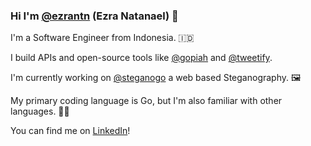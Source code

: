### Hi I'm [@ezrantn](https://x.com/EzraNatanael6) (Ezra Natanael) 👋

I'm a Software Engineer from Indonesia. 🇮🇩

I build APIs and open-source tools like [@gopiah](https://github.com/ezrantn/gopiah) and [@tweetify](https://github.com/ezrantn/tweetify).

I'm currently working on [@steganogo](https://github.com/ezrantn/steganogo) a web based Steganography. 🖼️

My primary coding language is Go, but I'm also familiar with other languages. 👨‍💻

You can find me on [LinkedIn](https://www.linkedin.com/in/ezrantn/)!
